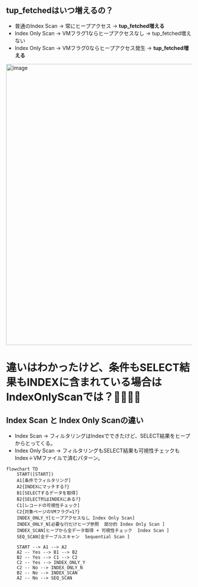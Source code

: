 ## tup_fetchedはいつ増えるの？
- 普通のIndex Scan → 常にヒープアクセス → **tup_fetched増える**
- Index Only Scan → VMフラグ1ならヒープアクセスなし → tup_fetched増えない
- Index Only Scan → VMフラグ0ならヒープアクセス発生 → **tup_fetched増える**

<img width="1334" height="764" alt="image" src="https://github.com/user-attachments/assets/5ea0f937-6e1e-409e-8b4a-1ec55e8e5264" />

# 違いはわかったけど、条件もSELECT結果もINDEXに含まれている場合はIndexOnlyScanでは？🔵🔵🔵🔵
## Index Scan と Index Only Scanの違い

- Index Scan -> フィルタリングはIndexでできたけど、SELECT結果をヒープからとってくる。
- Index Only Scan -> フィルタリングもSELECT結果も可視性チェックもIndex＋VMファイルで済むパターン。


```mermaid
flowchart TD
    START([START])
    A1[条件でフィルタリング]
    A2{INDEXにマッチする?}
    B1[SELECTするデータを取得]
    B2{SELECT列はINDEXにある?}
    C1[レコードの可視性チェック]
    C2{対象ページのVMフラグ=1?}
    INDEX_ONLY_Y[ヒープアクセスなし Index Only Scan]
    INDEX_ONLY_N[必要な行だけヒープ参照  部分的 Index Only Scan ]
    INDEX_SCAN[ヒープから全データ取得 + 可視性チェック  Index Scan ]
    SEQ_SCAN[全テーブルスキャン  Sequential Scan ]

    START --> A1 --> A2
    A2 -- Yes --> B1 --> B2
    B2 -- Yes --> C1 --> C2
    C2 -- Yes --> INDEX_ONLY_Y
    C2 -- No --> INDEX_ONLY_N
    B2 -- No --> INDEX_SCAN
    A2 -- No --> SEQ_SCAN
```
